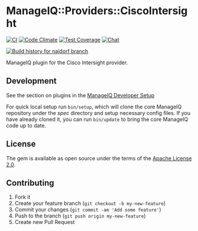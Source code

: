 # ManageIQ::Providers::CiscoIntersight

[![CI](https://github.com/ManageIQ/manageiq-providers-cisco_intersight/actions/workflows/ci.yaml/badge.svg?branch=najdorf)](https://github.com/ManageIQ/manageiq-providers-cisco_intersight/actions/workflows/ci.yaml)
[![Code Climate](https://codeclimate.com/github/ManageIQ/manageiq-providers-cisco_intersight.svg)](https://codeclimate.com/github/ManageIQ/manageiq-providers-cisco_intersight)
[![Test Coverage](https://codeclimate.com/github/ManageIQ/manageiq-providers-cisco_intersight/badges/coverage.svg)](https://codeclimate.com/github/ManageIQ/manageiq-providers-cisco_intersight/coverage)
[![Chat](https://badges.gitter.im/Join%20Chat.svg)](https://gitter.im/ManageIQ/manageiq-providers-cisco_intersight?utm_source=badge&utm_medium=badge&utm_campaign=pr-badge&utm_content=badge)

[![Build history for najdorf branch](https://buildstats.info/github/chart/ManageIQ/manageiq-providers-cisco_intersight?branch=najdorf&buildCount=50&includeBuildsFromPullRequest=false&showstats=false)](https://github.com/ManageIQ/manageiq-providers-cisco_intersight/actions?query=branch%3Amaster)

ManageIQ plugin for the Cisco Intersight provider.

## Development

See the section on plugins in the [ManageIQ Developer Setup](http://manageiq.org/docs/guides/developer_setup/plugins)

For quick local setup run `bin/setup`, which will clone the core ManageIQ repository under the *spec* directory and setup necessary config files. If you have already cloned it, you can run `bin/update` to bring the core ManageIQ code up to date.

## License

The gem is available as open source under the terms of the [Apache License 2.0](http://www.apache.org/licenses/LICENSE-2.0).

## Contributing

1. Fork it
2. Create your feature branch (`git checkout -b my-new-feature`)
3. Commit your changes (`git commit -am 'Add some feature'`)
4. Push to the branch (`git push origin my-new-feature`)
5. Create new Pull Request
